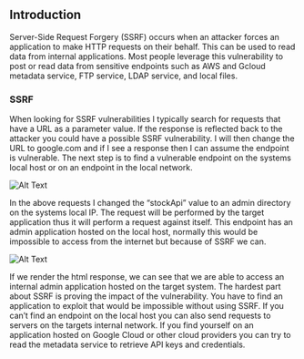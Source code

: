 ## Introduction

Server-Side Request Forgery (SSRF) occurs when an attacker forces an application to make HTTP requests on their behalf. This can be used to read data from internal applications. Most people leverage this vulnerability to post or read data from sensitive endpoints such as AWS and Gcloud metadata service, FTP service, LDAP service, and local files.

### SSRF
When looking for SSRF vulnerabilities I typically search for requests that have a URL as a parameter value. If the response is reflected back to the attacker you could have a possible SSRF vulnerability. I will then change the URL to google.com and if I see a response then I can assume the endpoint is vulnerable. The next step is to find a vulnerable endpoint on the systems local host or on an endpoint in the local network.

![Alt Text](https://i.ibb.co/CBqp9r0/Capture.png)

In the above requests I changed the “stockApi” value to an admin directory on the systems local IP. The request will be performed by the target application thus it will perform a request against itself. This endpoint has an admin application hosted on the local host, normally this would be impossible to access from the internet but because of SSRF we can.

![Alt Text](https://i.ibb.co/Yc98yzm/Capture.png)

If we render the html response, we can see that we are able to access an internal admin application hosted on the target system.
The hardest part about SSRF is proving the impact of the vulnerability. You have to find an application to exploit that would be impossible without using SSRF. If you can’t find an endpoint on the local host you can also send requests to servers on the targets internal network. If you find yourself on an application hosted on Google Cloud or other cloud providers you can try to read the metadata service to retrieve API keys and credentials.

